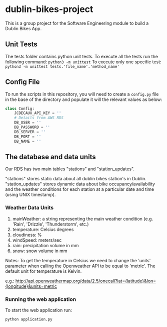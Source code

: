 # dublin-bikes-project
This is a group project for the Software Engineering module to build a Dublin Bikes App.

## Unit Tests

The tests folder contains python unit tests.
To execute all the tests run the following command: `python3 -m unittest`
To execute only one specific test: `python3 -m unittest tests.'file_name'.'method_name'`


## Config File
To run the scripts in this repository, you will need to create a ``config.py`` file in the base of the directory and populate it will the relevant values as below:
```python
class Config:   
    JCDECAUX_API_KEY = ''   
    # Details from AWS RDS
    DB_USER = ''   
    DB_PASSWORD = ''    
    DB_SERVER = '' 
    DB_PORT = ''    
    DB_NAME = ''
```

## The database and data units

Our RDS has two main tables "stations" and "station_updates".

"stations" stores static data about all dublin bikes station's in Dublin.
"station_updates" stores dynamic data about bike occupancy/availability and the weather conditions for each station at a particular date and time (using UNIX timestamp).

### Weather Data Units

1) mainWeather: a string representing the main weather condition (e.g. 'Rain', 'Drizzle', 'Thunderstorm', etc.)
2) temperature: Celsius degrees 
3) cloudiness: %
4) windSpeed: meters/sec
5) rain: precipitation volume in mm
6) snow: snow volume in mm

Notes:
To get the temperature in Celsius we need to change the 'units' parameter when calling the Openweather API to be equal to 'metric'. The default unit for temperature is Kelvin.

e.g.:
http://api.openweathermap.org/data/2.5/onecall?lat={latitude}&lon={longitude}&units=metric

### Running the web application
To start the web application run:
```python
python application.py
```
